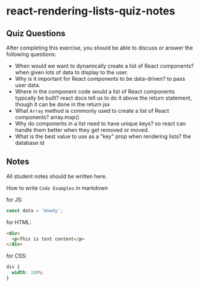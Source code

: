 # react-rendering-lists-quiz-notes

## Quiz Questions

After completing this exercise, you should be able to discuss or answer the following questions:

- When would we want to dynamically create a list of React components?
  when given lots of data to display to the user.
- Why is it important for React components to be data-driven?
  to pass user data.
- Where in the component code would a list of React components typically be built?
  react docs tell us to do it above the return statement, though it can be done in the return jsx
- What `Array` method is commonly used to create a list of React components?
  array.map()
- Why do components in a list need to have unique keys?
  so react can handle them better when they get removed or moved.
- What is the best value to use as a "key" prop when rendering lists?
  the database id

## Notes

All student notes should be written here.

How to write `Code Examples` in markdown

for JS:

```javascript
const data = 'Howdy';
```

for HTML:

```html
<div>
  <p>This is text content</p>
</div>
```

for CSS:

```css
div {
  width: 100%;
}
```
